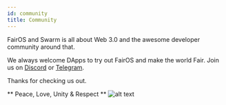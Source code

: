 ```yaml
---
id: community
title: Community
---
```


FairOS and Swarm is all about Web 3.0 and the awesome developer community around that.

We always welcome DApps to try out FairOS and make the world Fair. Join us on [Discord](https://discord.gg/KrVTmahcUA) or [Telegram](https://t.me/joinchat/GCEfnpZbpfZgVyoK).

Thanks for checking us out.


** Peace, Love, Unity & Respect **  ![alt text](/img/favicon.ico "")
